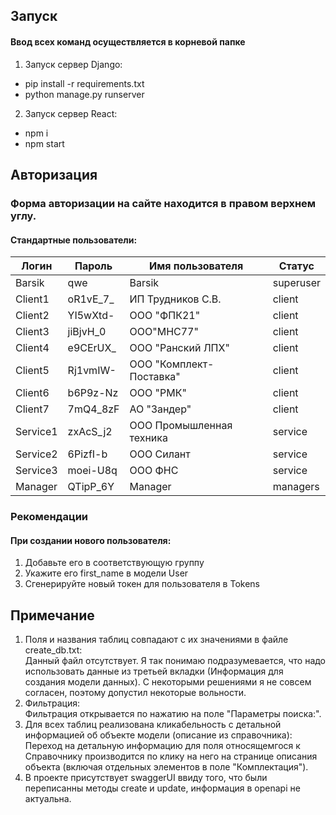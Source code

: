 ## Запуск

#### Ввод всех команд осуществляется в корневой папке

1. Запуск cервер Django:

* pip install -r requirements.txt
* python manage.py runserver

2. Запуск сервер React:

* npm i
* npm start

## Авторизация

### Форма авторизации на сайте находится в правом верхнем углу.

#### Стандартные пользователи:

| Логин    | Пароль   | Имя пользователя         | Статус    |
|----------|----------|--------------------------|-----------|
| Barsik   | qwe      | Barsik                   | superuser |
| Client1  | oR1vE_7_ | ИП Трудников С.В.        | client    |
| Client2  | YI5wXtd- | ООО "ФПК21"              | client    |
| Client3  | jiBjvH_0 | ООО"МНС77"               | client    |
| Client4  | e9CErUX_ | ООО "Ранский ЛПХ"        | client    |
| Client5  | Rj1vmIW- | ООО "Комплект-Поставка"  | client    |
| Client6  | b6P9z-Nz | ООО "РМК"                | client    |
| Client7  | 7mQ4_8zF | АО "Зандер"              | client    |
| Service1 | zxAcS_j2 | ООО Промышленная техника | service   |
| Service2 | 6PizfI-b | ООО Силант               | service   |
| Service3 | moei-U8q | ООО ФНС                  | service   |
| Manager  | QTipP_6Y | Manager                  | managers  |

### Рекомендации

#### При создании нового пользователя:
1. Добавьте его в соответствующую группу
2. Укажите его first_name в модели User
3. Сгенерируйте новый токен для пользователя в Tokens

## Примечание

1. Поля и названия таблиц совпадают с их значениями в файле create_db.txt:\
Данный файл отсутствует. Я так понимаю подразумевается, что надо использовать данные из третьей вкладки (Информация для создания модели данных). С некоторыми решениями я не совсем согласен, поэтому допустил некоторые вольности.
2. Фильтрация:\
Фильтрация открывается по нажатию на поле "Параметры поиска:".
3. Для всех таблиц реализована кликабельность с детальной информацией об объекте модели (описание из справочника):\
Переход на детальную информацию для поля относящемгося к Справочнику производится по клику на него на странице описания объекта (включая отдельных элементов в поле "Комплектация").
4. В проекте присутствует swaggerUI ввиду того, что были переписанны методы create и update, информация в openapi не актуальна. 
